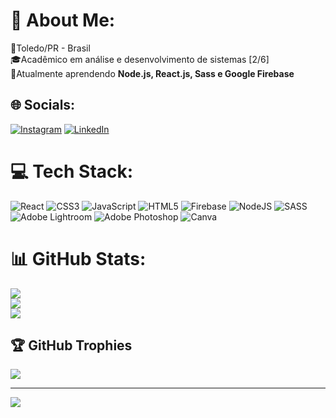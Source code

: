 # 💫 About Me:
📍Toledo/PR - Brasil <br>🎓Acadêmico em análise e desenvolvimento de sistemas [2/6]<br>🌱Atualmente aprendendo **Node.js, React.js, Sass e Google Firebase**


## 🌐 Socials:
[![Instagram](https://img.shields.io/badge/Instagram-%23E4405F.svg?logo=Instagram&logoColor=white)](https://instagram.com/marcelo.gdes) [![LinkedIn](https://img.shields.io/badge/LinkedIn-%230077B5.svg?logo=linkedin&logoColor=white)](https://linkedin.com/in/marcelo-guedes-29031821a) 

# 💻 Tech Stack:
![React](https://img.shields.io/badge/react-%2320232a.svg?style=for-the-badge&logo=react&logoColor=%2361DAFB) ![CSS3](https://img.shields.io/badge/css3-%231572B6.svg?style=for-the-badge&logo=css3&logoColor=white) ![JavaScript](https://img.shields.io/badge/javascript-%23323330.svg?style=for-the-badge&logo=javascript&logoColor=%23F7DF1E) ![HTML5](https://img.shields.io/badge/html5-%23E34F26.svg?style=for-the-badge&logo=html5&logoColor=white) ![Firebase](https://img.shields.io/badge/firebase-%23039BE5.svg?style=for-the-badge&logo=firebase) ![NodeJS](https://img.shields.io/badge/node.js-6DA55F?style=for-the-badge&logo=node.js&logoColor=white) ![SASS](https://img.shields.io/badge/SASS-hotpink.svg?style=for-the-badge&logo=SASS&logoColor=white) ![Adobe Lightroom](https://img.shields.io/badge/Adobe%20Lightroom-31A8FF.svg?style=for-the-badge&logo=Adobe%20Lightroom&logoColor=white) ![Adobe Photoshop](https://img.shields.io/badge/adobephotoshop-%2331A8FF.svg?style=for-the-badge&logo=adobephotoshop&logoColor=white) ![Canva](https://img.shields.io/badge/Canva-%2300C4CC.svg?style=for-the-badge&logo=Canva&logoColor=white)
# 📊 GitHub Stats:
![](https://github-readme-stats.vercel.app/api?username=MarceloGdes&theme=tokyonight&hide_border=false&include_all_commits=true&count_private=true)<br/>
![](https://github-readme-streak-stats.herokuapp.com/?user=MarceloGdes&theme=tokyonight&hide_border=false)<br/>
![](https://github-readme-stats.vercel.app/api/top-langs/?username=MarceloGdes&theme=tokyonight&hide_border=false&include_all_commits=true&count_private=true&layout=compact)

## 🏆 GitHub Trophies
![](https://github-profile-trophy.vercel.app/?username=MarceloGdes&theme=tokyonight&no-frame=false&no-bg=true&margin-w=4)

---
[![](https://visitcount.itsvg.in/api?id=MarceloGdes&icon=0&color=0)](https://visitcount.itsvg.in)

